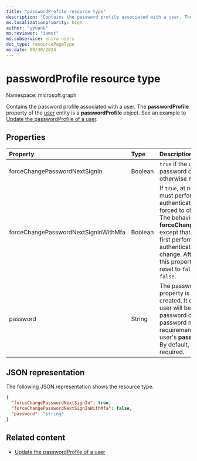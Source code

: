 ```yaml
---
title: "passwordProfile resource type"
description: "Contains the password profile associated with a user. The **passwordProfile** property of the user entity is a **passwordProfile** object."
ms.localizationpriority: high
author: "yyuank"
ms.reviewer: "iamut"
ms.subservice: entra-users
doc_type: resourcePageType
ms.date: 09/30/2024
---
```


# passwordProfile resource type

Namespace: microsoft.graph

Contains the password profile associated with a user. The **passwordProfile** property of the [user](user.md) entity is a **passwordProfile** object. See an example to [Update the passwordProfile of a user](../api/user-update.md#example-3-update-the-passwordprofile-of-a-user-and-reset-their-password).


## Properties
| Property       | Type    |Description|
|:---------------|:--------|:----------|
|forceChangePasswordNextSignIn|Boolean| `true` if the user must change their password on the next sign-in; otherwise `false`.|
|forceChangePasswordNextSignInWithMfa|Boolean| If `true`, at next sign-in, the user must perform a multifactor authentication (MFA) before being forced to change their password. The behavior is identical to **forceChangePasswordNextSignIn** except that the user is required to first perform a multifactor authentication before password change. After a password change, this property will be automatically reset to `false`. If not set, default is `false`. |
|password|String|The password for the user. This property is required when a user is created. It can be updated, but the user will be required to change the password on the next sign-in. The password must satisfy minimum requirements as specified by the user's **passwordPolicies** property. By default, a strong password is required.|

## JSON representation

The following JSON representation shows the resource type.

<!-- {
  "blockType": "resource",
  "optionalProperties": [

  ],
  "@odata.type": "microsoft.graph.passwordProfile"
}-->

```json
{
  "forceChangePasswordNextSignIn": true,
  "forceChangePasswordNextSignInWithMfa": false,
  "password": "string"
}

```

## Related content

- [Update the passwordProfile of a user](../api/user-update.md#example-3-update-the-passwordprofile-of-a-user-and-reset-their-password)
